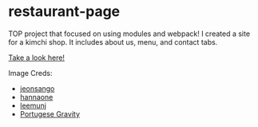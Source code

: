# restaurant-page

TOP project that focused on using modules and webpack! I created a site for a kimchi shop. It includes about us, menu, and contact tabs. 

[Take a look here!](https://djl2e.github.io/restaurant-page/)


Image Creds:

- [jeonsango](https://pixabay.com/users/jeonsango-1594796/)
- [hannaone](https://pixabay.com/users/hannaone-3537363/)
- [leemunj](https://pixabay.com/users/leemunj-25310360/)
- [Portugese Gravity](https://unsplash.com/photos/M_mDgb8guhA)